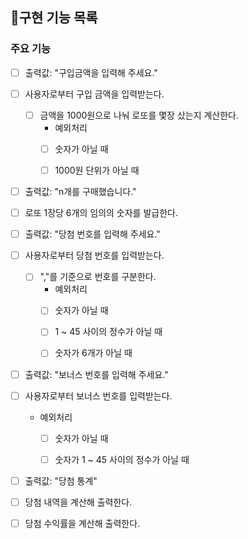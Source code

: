 ## 📝구현 기능 목록

### 주요 기능

- [ ] 출력값: "구입금액을 입력해 주세요."  
- [ ] 사용자로부터 구입 금액을 입력받는다.
  - [ ] 금액을 1000원으로 나눠 로또를 몇장 샀는지 계산한다.
    * 예외처리
    - [ ] 숫자가 아닐 때
    - [ ] 1000원 단위가 아닐 때   
  

- [ ] 출력값: "n개를 구매했습니다."
- [ ] 로또 1장당 6개의 임의의 숫자를 발급한다.
  

- [ ] 출력값: "당첨 번호를 입력해 주세요."
- [ ] 사용자로부터 당첨 번호를 입력받는다.
  - [ ] ","를 기준으로 번호를 구분한다.
    * 예외처리
    - [ ] 숫자가 아닐 때
    - [ ] 1 ~ 45 사이의 정수가 아닐 때
    - [ ] 숫자가 6개가 아닐 때
  

- [ ] 출력값: "보너스 번호를 입력해 주세요."
- [ ] 사용자로부터 보너스 번호를 입력받는다.
    * 예외처리
      - [ ] 숫자가 아닐 때 
      - [ ] 숫자가 1 ~ 45 사이의 정수가 아닐 때
  

- [ ] 출력값: "당첨 통계"
- [ ] 당첨 내역을 계산해 출력한다.
- [ ] 당첨 수익률을 계산해 출력한다.
